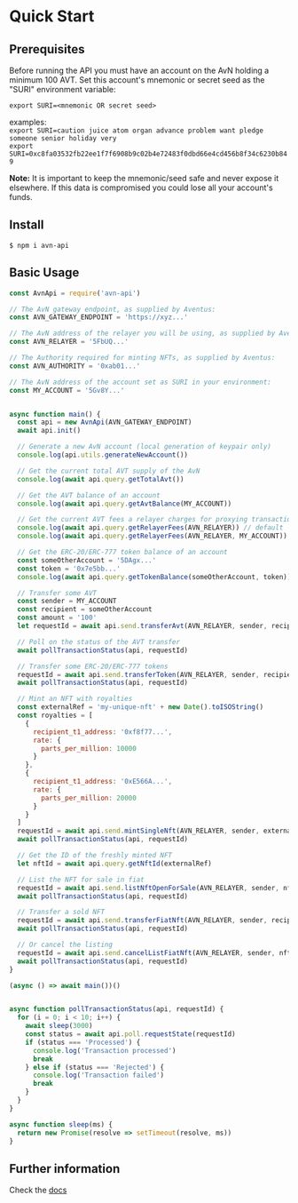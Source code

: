 # Quick Start

## Prerequisites
Before running the API you must have an account on the AvN holding a minimum 100 AVT. Set this account's mnemonic or secret seed as the "SURI" environment variable:
```
export SURI=<mnemonic OR secret seed>
```
examples: \
`export SURI=caution juice atom organ advance problem want pledge someone senior holiday very` \
`export SURI=0xc8fa03532fb22ee1f7f6908b9c02b4e72483f0dbd66e4cd456b8f34c6230b849`

**Note:** It is important to keep the mnemonic/seed safe and never expose it elsewhere. If this data is compromised you could lose all your account's funds.

## Install

```shell
$ npm i avn-api
```

## Basic Usage

```javascript
const AvnApi = require('avn-api')

// The AvN gateway endpoint, as supplied by Aventus:
const AVN_GATEWAY_ENDPOINT = 'https://xyz...'

// The AvN address of the relayer you will be using, as supplied by Aventus:
const AVN_RELAYER = '5FbUQ...'

// The Authority required for minting NFTs, as supplied by Aventus:
const AVN_AUTHORITY = '0xab01...'

// The AvN address of the account set as SURI in your environment:
const MY_ACCOUNT = '5Gv8Y...'


async function main() {
  const api = new AvnApi(AVN_GATEWAY_ENDPOINT)
  await api.init()

  // Generate a new AvN account (local generation of keypair only)
  console.log(api.utils.generateNewAccount())

  // Get the current total AVT supply of the AvN
  console.log(await api.query.getTotalAvt())

  // Get the AVT balance of an account
  console.log(await api.query.getAvtBalance(MY_ACCOUNT))

  // Get the current AVT fees a relayer charges for proxying transactions
  console.log(await api.query.getRelayerFees(AVN_RELAYER)) // default
  console.log(await api.query.getRelayerFees(AVN_RELAYER, MY_ACCOUNT)) // user specific

  // Get the ERC-20/ERC-777 token balance of an account
  const someOtherAccount = '5DAgx...'
  const token = '0x7e5bb...'
  console.log(await api.query.getTokenBalance(someOtherAccount, token))

  // Transfer some AVT
  const sender = MY_ACCOUNT
  const recipient = someOtherAccount
  const amount = '100'
  let requestId = await api.send.transferAvt(AVN_RELAYER, sender, recipient, amount)

  // Poll on the status of the AVT transfer
  await pollTransactionStatus(api, requestId)

  // Transfer some ERC-20/ERC-777 tokens  
  requestId = await api.send.transferToken(AVN_RELAYER, sender, recipient, token, amount)
  await pollTransactionStatus(api, requestId)

  // Mint an NFT with royalties
  const externalRef = 'my-unique-nft' + new Date().toISOString()
  const royalties = [
    {
      recipient_t1_address: '0xf8f77...',
      rate: {
        parts_per_million: 10000
      }
    },
    {
      recipient_t1_address: '0xE566A...',
      rate: {
        parts_per_million: 20000
      }
    }
  ]
  requestId = await api.send.mintSingleNft(AVN_RELAYER, sender, externalRef, royalties, AVN_AUTHORITY)
  await pollTransactionStatus(api, requestId)

  // Get the ID of the freshly minted NFT
  let nftId = await api.query.getNftId(externalRef)

  // List the NFT for sale in fiat
  requestId = await api.send.listNftOpenForSale(AVN_RELAYER, sender, nftId, 'Fiat')
  await pollTransactionStatus(api, requestId)

  // Transfer a sold NFT
  requestId = await api.send.transferFiatNft(AVN_RELAYER, sender, recipient, nftId)
  await pollTransactionStatus(api, requestId)

  // Or cancel the listing
  requestId = await api.send.cancelListFiatNft(AVN_RELAYER, sender, nftId)
  await pollTransactionStatus(api, requestId)
}

(async () => await main())()


async function pollTransactionStatus(api, requestId) {
  for (i = 0; i < 10; i++) {
    await sleep(3000)
    const status = await api.poll.requestState(requestId)
    if (status === 'Processed') {
      console.log('Transaction processed')
      break
    } else if (status === 'Rejected') {
      console.log('Transaction failed')
      break
    }
  }
}

async function sleep(ms) {
  return new Promise(resolve => setTimeout(resolve, ms))
}

```

## Further information
Check the [docs](https://aventus-network-services.github.io/avn-gateway-docs/)
